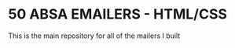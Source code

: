 
<h1>50 ABSA EMAILERS - HTML/CSS</h1>

<p>This is the main repository for all of the mailers I built</p>

